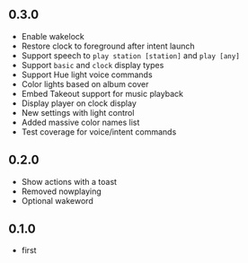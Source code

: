 ## 0.3.0

- Enable wakelock
- Restore clock to foreground after intent launch
- Support speech to `play station [station]` and `play [any]`
- Support `basic` and `clock` display types
- Support Hue light voice commands
- Color lights based on album cover
- Embed Takeout support for music playback
- Display player on clock display
- New settings with light control
- Added massive color names list
- Test coverage for voice/intent commands

## 0.2.0

- Show actions with a toast
- Removed nowplaying
- Optional wakeword

## 0.1.0

- first
